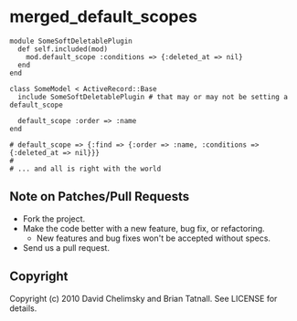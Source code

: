 # merged\_default\_scopes

    module SomeSoftDeletablePlugin
      def self.included(mod)
        mod.default_scope :conditions => {:deleted_at => nil}
      end
    end
    
    class SomeModel < ActiveRecord::Base
      include SomeSoftDeletablePlugin # that may or may not be setting a default_scope

      default_scope :order => :name
    end

    # default_scope => {:find => {:order => :name, :conditions => {:deleted_at => nil}}}
    #
    # ... and all is right with the world

## Note on Patches/Pull Requests
 
* Fork the project.
* Make the code better with a new feature, bug fix, or refactoring.
  * New features and bug fixes won't be accepted without specs.
* Send us a pull request.

## Copyright

Copyright (c) 2010 David Chelimsky and Brian Tatnall. See LICENSE for details.
